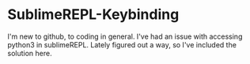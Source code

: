 # SublimeREPL-Keybinding
I'm new to github, to coding in general.
I've had an issue with accessing python3 in sublimeREPL. Lately figured out a way, so I've included the solution here.
